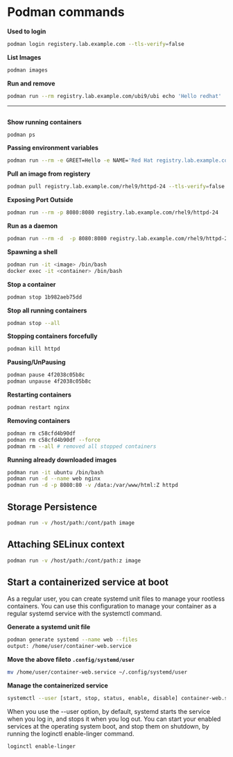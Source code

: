 # Podman commands


**Used to login**
```bash
podman login registery.lab.example.com --tls-verify=false
```


**List Images**
```bash
podman images
```


**Run and remove**
```bash
podman run --rm registry.lab.example.com/ubi9/ubi echo 'Hello redhat'
```

****
```bash

```

**Show running containers**
```bash
podman ps
```

**Passing environment variables**
```bash
podman run --rm -e GREET=Hello -e NAME='Red Hat registry.lab.example.com/ubi9/ubi printenv GREET NAME' 
```

**Pull an image from registery**
```bash
podman pull registry.lab.example.com/rhel9/httpd-24 --tls-verify=false
```

**Exposing Port Outside**
```bash
podman run --rm -p 8080:8080 registry.lab.example.com/rhel9/httpd-24
```

**Run as a daemon**
```bash
podman run --rm -d  -p 8080:8080 registry.lab.example.com/rhel9/httpd-24
```

**Spawning a shell**
```bash
podman run -it <image> /bin/bash
docker exec -it <container> /bin/bash
```

**Stop a container**
```bash
podman stop 1b982aeb75dd
```

**Stop all running containers**
```bash
podman stop --all
```

**Stopping containers forcefully**
```bash
podman kill httpd
```

**Pausing/UnPausing**
```bash
podman pause 4f2038c05b8c
podman unpause 4f2038c05b8c
```

**Restarting containers**
```bash
podman restart nginx
```

**Removing containers**
```bash
podman rm c58cfd4b90df
podman rm c58cfd4b90df --force
podman rm --all # removed all stopped containers
```


**Running already downloaded images**
```bash
podman run -it ubuntu /bin/bash
podman run -d --name web nginx
podman run -d -p 8080:80 -v /data:/var/www/html:Z httpd
```

## Storage Persistence

```bash
podman run -v /host/path:/cont/path image
```


## Attaching SELinux context
```bash
podman run -v /host/path:/cont/path:z image
```

## Start a containerized service at boot
As a regular user, you can create systemd unit files to manage your rootless containers. You can use this configuration to manage your container as a regular systemd service with the systemctl command.

**Generate a systemd unit file**
```bash
podman generate systemd --name web --files
output: /home/user/container-web.service
```

**Move the above fileto `.config/systemd/user`**
```bash
mv /home/user/container-web.service ~/.config/systemd/user
```

**Manage the containerized service**
```bash
systemctl --user [start, stop, status, enable, disable] container-web.service
```

When you use the --user option, by default, systemd starts the service when you log in, and stops it when you log out. You can start your enabled services at the operating system boot, and stop them on shutdown, by running the loginctl enable-linger command.

```bash
loginctl enable-linger
```




